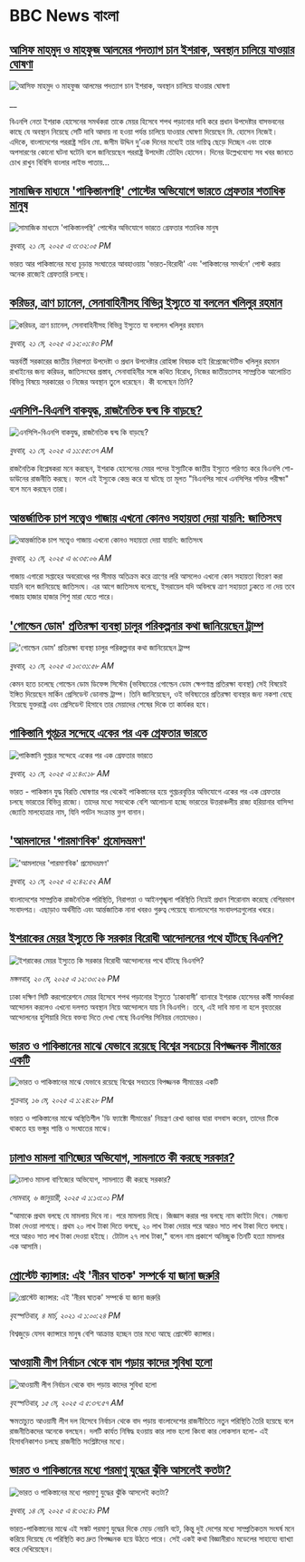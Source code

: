 # BBC News বাংলা## [আসিফ মাহমুদ ও মাহফুজ আলমের পদত্যাগ চান ইশরাক, অবস্থান চালিয়ে যাওয়ার ঘোষণা](https://www.bbc.co.uk/bengali/live/c9vggxdr0p7t?at_campaign=githubrss)![আসিফ মাহমুদ ও মাহফুজ আলমের পদত্যাগ চান ইশরাক, অবস্থান চালিয়ে যাওয়ার ঘোষণা](https://ichef.bbci.co.uk/ace/standard/240/cpsprodpb/4554/live/6de3ac10-3656-11f0-8519-3b5a01ebe413.png)__বিএনপি নেতা ইশরাক হোসেনের সমর্থকরা তাকে মেয়র হিসেবে শপথ পড়ানোর দাবি করে প্রধান উপদেষ্টার বাসভবনের কাছে যে অবস্থান নিয়েছে সেটি দাবি আদায় না হওয়া পর্যন্ত চালিয়ে যাওয়ার ঘোষণা দিয়েছেন মি. হোসেন নিজেই। এদিকে, বাংলাদেশের পররাষ্ট্র সচিব মো. জসীম উদ্দিন দু’এক দিনের মধ্যেই তার দায়িত্ব ছেড়ে দিচ্ছেন এবং তাকে অপসারণের কোনো ঘটনা ঘটেনি বলে জানিয়েছেন পররাষ্ট্র উপদেষ্টা তৌহিদ হোসেন। দিনের উল্লেখযোগ্য সব খবর জানতে চোখ রাখুন বিবিসি বাংলার লাইভ পাতায়...## [সামাজিক মাধ্যমে 'পাকিস্তানপন্থি' পোস্টের অভিযোগে ভারতে গ্রেফতার শতাধিক মানুষ](https://www.bbc.com/bengali/articles/c93yy47y4wlo?at_campaign=githubrss)![সামাজিক মাধ্যমে 'পাকিস্তানপন্থি' পোস্টের অভিযোগে ভারতে গ্রেফতার শতাধিক মানুষ](https://ichef.bbci.co.uk/ace/standard/240/cpsprodpb/4371/live/456c63a0-3645-11f0-96c3-cf669419a2b0.jpg)_বুধবার, ২১ মে, ২০২৫ এ ৩:৩২:০৫ PM_ভারত আর পাকিস্তানের মধ্যে চূড়ান্ত সংঘাতের  আবহাওয়ায় 'ভারত-বিরোধী' এবং 'পাকিস্তানের সমর্থনে' পোস্ট করায় অনেক রাজ্যেই গ্রেফতারি চলছে।## [করিডর, ত্রাণ চ্যানেল, সেনাবাহিনীসহ বিভিন্ন ইস্যুতে যা বললেন খলিলুর রহমান](https://www.bbc.com/bengali/articles/clyzzw8w0l9o?at_campaign=githubrss)![করিডর, ত্রাণ চ্যানেল, সেনাবাহিনীসহ বিভিন্ন ইস্যুতে যা বললেন খলিলুর রহমান](https://ichef.bbci.co.uk/ace/standard/240/cpsprodpb/70d0/live/4c762370-3636-11f0-a37a-396a0d1059f3.jpg)_বুধবার, ২১ মে, ২০২৫ এ ১২:০১:৪৩ PM_অন্তর্বর্তী সরকারের জাতীয় নিরাপত্তা উপদেষ্টা ও প্রধান উপদেষ্টার রোহিঙ্গা বিষয়ক হাই রিপ্রেজেন্টেটিভ খলিলুর রহমান রাখাইনের জন্য  করিডর, জাতিসংঘের প্রস্তাব, সেনাবাহিনীর সঙ্গে কথিত বিরোধ, নিজের জাতীয়তাসহ সাম্প্রতিক আলোচিত বিভিন্ন বিষয়ে সরকারের ও নিজের অবস্থান তুলে ধরেছেন। কী বলেছেন তিনি?## [এনসিপি-বিএনপি বাকযুদ্ধ, রাজনৈতিক দ্বন্দ্ব কি বাড়ছে?](https://www.bbc.com/bengali/articles/cdedd4kw7l8o?at_campaign=githubrss)![এনসিপি-বিএনপি বাকযুদ্ধ, রাজনৈতিক দ্বন্দ্ব কি বাড়ছে?](https://ichef.bbci.co.uk/ace/standard/240/cpsprodpb/08fa/live/59b36880-3632-11f0-8947-7d6241f9fce9.jpg)_বুধবার, ২১ মে, ২০২৫ এ ১১:৫৫:৩৭ AM_রাজনৈতিক বিশ্লেষকরা মনে করছেন, ইশরাক হোসেনের মেয়র পদের ইস্যুটিকে জাতীয় ইস্যুতে পরিণত করে বিএনপি শো-ডাউনের রাজনীতি করছে। ফলে এই ইস্যুকে কেন্দ্র করে যা ঘটছে তা মূলত "বিএনপির সাথে এনসিপির শক্তির পরীক্ষা" বলে মনে করছেন তারা।## [আন্তর্জাতিক চাপ সত্ত্বেও গাজায় এখনো কোনও সহায়তা দেয়া যায়নি: জাতিসংঘ  ](https://www.bbc.com/bengali/articles/crmkkdlyg9no?at_campaign=githubrss)![আন্তর্জাতিক চাপ সত্ত্বেও গাজায় এখনো কোনও সহায়তা দেয়া যায়নি: জাতিসংঘ  ](https://ichef.bbci.co.uk/ace/standard/240/cpsprodpb/f1fc/live/c0cb0120-35f3-11f0-8947-7d6241f9fce9.jpg)_বুধবার, ২১ মে, ২০২৫ এ ৬:৩৫:০৬ AM_গাজায় এগারো সপ্তাহের অবরোধের পর সীমান্ত অতিক্রম করে ত্রাণের লরি আসলেও এখনো কোন সহায়তা বিতরণ করা যায়নি বলে জানিয়েছে জাতিসংঘ।  এর আগে জাতিসংঘ বলেছে, ইসরায়েল যদি অবিলম্বে ত্রাণ সহায়তা ঢুকতে না দেয় তবে গাজায় হাজার হাজার শিশু মারা যেতে পারে।## ['গোল্ডেন ডোম' প্রতিরক্ষা ব্যবস্থা চালুর পরিকল্পনার কথা জানিয়েছেন ট্রাম্প](https://www.bbc.com/bengali/articles/c3v55743v70o?at_campaign=githubrss)!['গোল্ডেন ডোম' প্রতিরক্ষা ব্যবস্থা চালুর পরিকল্পনার কথা জানিয়েছেন ট্রাম্প](https://ichef.bbci.co.uk/ace/standard/240/cpsprodpb/2ada/live/1e1c6be0-362e-11f0-b2c9-2d36257649ec.jpg)_বুধবার, ২১ মে, ২০২৫ এ ১০:৩১:৫৮ AM_কেমন হতে চলেছে গোল্ডেন ডোম ডিফেন্স সিস্টেম (ভবিষ্যতের গোল্ডেন ডোম ক্ষেপণাস্ত্র প্রতিরক্ষা ব্যবস্থা) সেই বিষয়েই ইঙ্গিত দিয়েছেন মার্কিন প্রেসিডেন্ট ডোনাল্ড ট্রাম্প। তিনি জানিয়েছেন, ওই ভবিষ্যতের প্রতিরক্ষা ব্যবস্থার জন্য নকশা বেছে নিয়েছে যুক্তরাষ্ট্র এবং প্রেসিডেন্ট হিসাবে তার মেয়াদের শেষের দিকে তা কার্যকর হবে।## [পাকিস্তানি গুপ্তচর সন্দেহে একের পর এক গ্রেফতার ভারতে](https://www.bbc.com/bengali/articles/c3v55rq423xo?at_campaign=githubrss)![পাকিস্তানি গুপ্তচর সন্দেহে একের পর এক গ্রেফতার ভারতে](https://ichef.bbci.co.uk/ace/standard/240/cpsprodpb/5ba5/live/24426500-3567-11f0-8519-3b5a01ebe413.jpg)_বুধবার, ২১ মে, ২০২৫ এ ১:৪০:১৮ AM_ভারত - পাকিস্তান যুদ্ধ বিরতি ঘোষণার পর থেকেই পাকিস্তানের হয়ে গুপ্তচরবৃত্তির অভিযোগে একের পর এক গ্রেফতার চলছে ভারতের বিভিন্ন রাজ্যে। তাদের মধ্যে সবথেকে বেশি আলোচনা হচ্ছে ভারতের উত্তরাঞ্চলীয় রাজ্য হরিয়ানার বাসিন্দা জ্যোতি মালহোত্রার নাম, যিনি পর্যটন সংক্রান্ত ভ্লগ বানান।## ['আমলাদের 'পারমাণবিক' প্রমোদভ্রমণ'](https://www.bbc.com/bengali/articles/c2lkkp5r08ko?at_campaign=githubrss)!['আমলাদের 'পারমাণবিক' প্রমোদভ্রমণ'](https://ichef.bbci.co.uk/ace/standard/240/cpsprodpb/c678/live/b7f2de30-35e7-11f0-8651-2bbc3d30a568.jpg)_বুধবার, ২১ মে, ২০২৫ এ ২:৪২:৫২ AM_বাংলাদেশের সাম্প্রতিক রাজনৈতিক পরিস্থিতি, নিরাপত্তা ও আইনশৃঙ্খলা পরিস্থিতি নিয়েই প্রধান শিরোনাম করেছে বেশিরভাগ সংবাদপত্র। এছাড়াও অর্থনীতি এবং আর্ন্তজাতিক নানা খবরও গুরুত্ব পেয়েছে বাংলাদেশের সংবাদপত্রগুলোর খবরে।## [ইশরাকের মেয়র ইস্যুতে কি সরকার বিরোধী আন্দোলনের পথে হাঁটছে বিএনপি?](https://www.bbc.com/bengali/articles/cgj882yq84do?at_campaign=githubrss)![ইশরাকের মেয়র ইস্যুতে কি সরকার বিরোধী আন্দোলনের পথে হাঁটছে বিএনপি?](https://ichef.bbci.co.uk/ace/standard/240/cpsprodpb/4c43/live/ee3ddd90-356b-11f0-8b28-6f0e47ba60fe.jpg)_মঙ্গলবার, ২০ মে, ২০২৫ এ ১২:৩০:২৬ PM_ঢাকা দক্ষিণ সিটি করপোরেশনে মেয়র হিসেবে শপথ পড়ানোর ইস্যুতে ‘ঢাকাবাসী’ ব্যানারে ইশরাক হোসেনর কর্মী সমর্থকরা আন্দোলন করলেও এখনো দলগত অবস্থান নিয়ে আন্দোলনে যায় নি বিএনপি। তবে, এই দাবি মানা না হলে বৃহত্তরের আন্দোলনের হুশিয়ারি দিয়ে বক্তব্য দিতে দেখা গেছে বিএনপির সিনিয়র নেতাদেরও।## [ভারত ও পাকিস্তানের মাঝে যেভাবে রয়েছে বিশ্বের সবচেয়ে বিপজ্জনক সীমান্তের একটি](https://www.bbc.com/bengali/articles/c93lq5w5323o?at_campaign=githubrss)![ভারত ও পাকিস্তানের মাঝে যেভাবে রয়েছে বিশ্বের সবচেয়ে বিপজ্জনক সীমান্তের একটি](https://ichef.bbci.co.uk/ace/standard/240/cpsprodpb/ae43/live/cba263e0-3238-11f0-96c3-cf669419a2b0.jpg)_শুক্রবার, ১৬ মে, ২০২৫ এ ১:২৪:২৮ PM_ভারত ও পাকিস্তানের মাঝে অস্থিতিশীল 'ডি ফ্যাক্টো সীমান্তের' নিয়ন্ত্রণ রেখা বরাবর যারা বসবাস করেন, তাদের টিকে থাকতে হয় ভঙ্গুর শান্তি ও সংঘাতের মাঝে।## [ঢালাও মামলা বাণিজ্যের অভিযোগ, সামলাতে কী করছে সরকার?](https://www.bbc.com/bengali/articles/cz6l552xl72o?at_campaign=githubrss)![ঢালাও মামলা বাণিজ্যের অভিযোগ, সামলাতে কী করছে সরকার?](https://ichef.bbci.co.uk/ace/standard/240/cpsprodpb/46cd/live/53c206f0-cc1c-11ef-94cb-5f844ceb9e30.jpg)_সোমবার, ৬ জানুয়ারী, ২০২৫ এ ১:১৩:০১ PM_"আমাকে প্রথম বলছে যে মামলায় দিবে না। পরে মামলায় দিছে। জিজ্ঞাস করার পর বলছে নাম কাইটা দিবে। সেজন্য টাকা দেওয়া লাগছে। প্রথম ২০ লাখ টাকা দিতে বলছে, ২০ লাখ টাকা দেয়ার পরে আরও সাত লাখ টাকা দিতে বলছে। পরে আরও সাত লাখ টাকা দেওয়া হইছে। টোটাল ২৭ লাখ টাকা," বলেন নাম প্রকাশে অনিচ্ছুক তিনটি হত্যা মামলার এক আসামি।## [প্রোস্টেট ক্যান্সার: এই 'নীরব ঘাতক' সম্পর্কে যা জানা জরুরি](https://www.bbc.com/bengali/news-56278122?at_campaign=githubrss)![প্রোস্টেট ক্যান্সার: এই 'নীরব ঘাতক' সম্পর্কে যা জানা জরুরি](https://ichef.bbci.co.uk/ace/standard/240/cpsprodpb/CC99/production/_117377325_mediaitem117377324.jpg)_বৃহস্পতিবার, ৪ মার্চ, ২০২১ এ ১:০০:২৪ PM_বিশ্বজুড়ে যেসব ক্যান্সারে মানুষ বেশি আক্রান্ত হচ্ছেন তার মধ্যে আছে প্রোস্টেট ক্যান্সার।## [আওয়ামী লীগ নির্বাচন থেকে বাদ পড়ায় কাদের সুবিধা হলো](https://www.bbc.com/bengali/articles/cdxk9181n5go?at_campaign=githubrss)![আওয়ামী লীগ নির্বাচন থেকে বাদ পড়ায় কাদের সুবিধা হলো](https://ichef.bbci.co.uk/ace/standard/240/cpsprodpb/3f78/live/0eccb5a0-3110-11f0-8947-7d6241f9fce9.jpg)_বৃহস্পতিবার, ১৫ মে, ২০২৫ এ ৫:৩৭:৫৭ AM_ক্ষমতাচ্যুত আওয়ামী লীগ দল হিসেবে নির্বাচন থেকে বাদ পড়ায় বাংলাদেশের রাজনীতিতে নতুন পরিস্থিতি তৈরি হয়েছে বলে রাজনীতিকদের অনেকে বলছেন। দলটি কার্যত নিষিদ্ধ হওয়ায় কার লাভ হলো কিংবা কার লোকসান হলো- এই হিসাবনিকাশও চলছে রাজনীতি সংশ্লিষ্টদের মধ্যে।## [ভারত ও পাকিস্তানের মধ্যে পরমাণু যুদ্ধের ঝুঁকি আসলেই কতটা?](https://www.bbc.com/bengali/articles/c2lkdrk84n1o?at_campaign=githubrss)![ভারত ও পাকিস্তানের মধ্যে পরমাণু যুদ্ধের ঝুঁকি আসলেই কতটা?](https://ichef.bbci.co.uk/ace/standard/240/cpsprodpb/a572/live/1928c140-309f-11f0-8947-7d6241f9fce9.jpg)_বুধবার, ১৪ মে, ২০২৫ এ ৪:৩২:৪১ PM_ভারত-পাকিস্তানের মাঝে এই সঙ্কট পরমাণু যুদ্ধের দিকে মোড় নেয়নি বটে, কিন্তু দুই দেশের মধ্যে সাম্প্রতিকতম সংঘর্ষ মনে করিয়ে দিয়েছে যে পরিস্থিতি কত দ্রুত বিপজ্জনক হয়ে উঠতে পারে।
সেই একই কথা বিজ্ঞানীরাও মডেলের সাহায্যে ব্যাখ্যা করে দেখিয়েছেন।